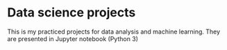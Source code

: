 # Data science projects
This is my practiced projects for data analysis and machine learning. They are presented in Jupyter notebook (Python 3)

